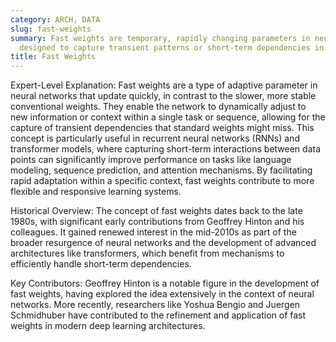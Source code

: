 ```yaml
---
category: ARCH, DATA
slug: fast-weights
summary: Fast weights are temporary, rapidly changing parameters in neural networks
  designed to capture transient patterns or short-term dependencies in data.
title: Fast Weights
---
```


Expert-Level Explanation: Fast weights are a type of adaptive parameter in neural networks that update quickly, in contrast to the slower, more stable conventional weights. They enable the network to dynamically adjust to new information or context within a single task or sequence, allowing for the capture of transient dependencies that standard weights might miss. This concept is particularly useful in recurrent neural networks (RNNs) and transformer models, where capturing short-term interactions between data points can significantly improve performance on tasks like language modeling, sequence prediction, and attention mechanisms. By facilitating rapid adaptation within a specific context, fast weights contribute to more flexible and responsive learning systems.

Historical Overview: The concept of fast weights dates back to the late 1980s, with significant early contributions from Geoffrey Hinton and his colleagues. It gained renewed interest in the mid-2010s as part of the broader resurgence of neural networks and the development of advanced architectures like transformers, which benefit from mechanisms to efficiently handle short-term dependencies.

Key Contributors: Geoffrey Hinton is a notable figure in the development of fast weights, having explored the idea extensively in the context of neural networks. More recently, researchers like Yoshua Bengio and Juergen Schmidhuber have contributed to the refinement and application of fast weights in modern deep learning architectures.